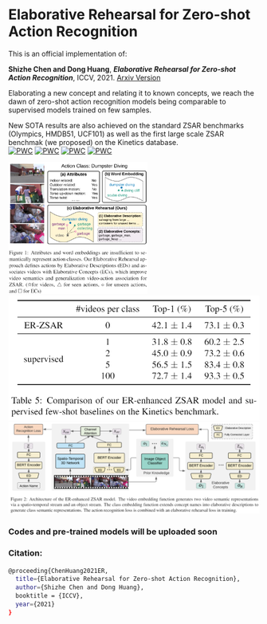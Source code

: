 # Elaborative Rehearsal for Zero-shot Action Recognition
  
This is an official implementation of:

**Shizhe Chen and Dong Huang**, ***Elaborative Rehearsal for Zero-shot Action Recognition***, ICCV, 2021. [Arxiv Version](https://arxiv.org/abs/2108.02833)

Elaborating a new concept and relating it to known concepts, we reach the dawn of zero-shot action recognition models being comparable to supervised models trained on few samples.

New SOTA results are also achieved on the standard ZSAR benchmarks (Olympics, HMDB51, UCF101) as well as the first large scale ZSAR benchmak (we proposed) on the Kinetics database.  
[![PWC](https://img.shields.io/endpoint.svg?url=https://paperswithcode.com/badge/elaborative-rehearsal-for-zero-shot-action/zero-shot-action-recognition-on-hmdb51)](https://paperswithcode.com/sota/zero-shot-action-recognition-on-hmdb51?p=elaborative-rehearsal-for-zero-shot-action)
[![PWC](https://img.shields.io/endpoint.svg?url=https://paperswithcode.com/badge/elaborative-rehearsal-for-zero-shot-action/zero-shot-action-recognition-on-kinetics)](https://paperswithcode.com/sota/zero-shot-action-recognition-on-kinetics?p=elaborative-rehearsal-for-zero-shot-action)
[![PWC](https://img.shields.io/endpoint.svg?url=https://paperswithcode.com/badge/elaborative-rehearsal-for-zero-shot-action/zero-shot-action-recognition-on-olympics)](https://paperswithcode.com/sota/zero-shot-action-recognition-on-olympics?p=elaborative-rehearsal-for-zero-shot-action)
[![PWC](https://img.shields.io/endpoint.svg?url=https://paperswithcode.com/badge/elaborative-rehearsal-for-zero-shot-action/zero-shot-action-recognition-on-ucf101)](https://paperswithcode.com/sota/zero-shot-action-recognition-on-ucf101?p=elaborative-rehearsal-for-zero-shot-action)


<img src = "figures/teaser.png" width ="280" /> <img src = "figures/ZSARvsFew.png" width ="520" />
<img src = "figures/framework.png" width ="800" />

### Codes and pre-trained models will be uploaded soon

### Citation: 

```bash
@proceeding{ChenHuang2021ER,
  title={Elaborative Rehearsal for Zero-shot Action Recognition},
  author={Shizhe Chen and Dong Huang},
  booktitle = {ICCV},
  year={2021}
}
```
